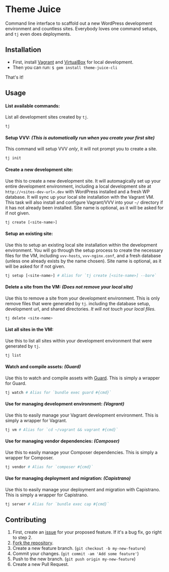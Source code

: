 # Theme Juice
Command line interface to scaffold out a new WordPress development environment and countless sites. Everybody loves one command setups, and `tj` even does deployments.

## Installation
* First, install [Vagrant](https://www.vagrantup.com/) and [VirtualBox](https://www.virtualbox.org/) for local development.
* Then you can run: `$ gem install theme-juice-cli`

That's it!

## Usage

#### List available commands:
List all development sites created by `tj`.
```bash
tj
```

#### Setup VVV: _(This is automatically run when you create your first site)_
This command will setup VVV _only_, it will not prompt you to create a site.
```bash
tj init
```

#### Create a new development site:
Use this to create a new development site. It will automagically set up your entire development environment, including a local development site at `http://<sites-dev-url>.dev` with WordPress installed and a fresh WP database. It will sync up your local site installation with the Vagrant VM. This task will also install and configure Vagrant/VVV into your `~/` directory if it has not already been installed. Site name is optional, as it will be asked for if not given.
```bash
tj create [<site-name>]
```

#### Setup an existing site:
Use this to setup an existing local site installation within the development environment. You will go through the setup process to create the necessary files for the VM, including `vvv-hosts`, `vvv-nginx.conf`, and a fresh database (unless one already exists by the name chosen). Site name is optional, as it will be asked for if not given.
```bash
tj setup [<site-name>] # Alias for `tj create [<site-name>] --bare`
```

#### Delete a site from the VM: _(Does not remove your local site)_
Use this to remove a site from your development environment. This is only remove files that were generated by `tj`. including the database setup, development url, and shared directories. _It will not touch your local files._
```bash
tj delete <site-name>
```

#### List all sites in the VM:
Use this to list all sites within your development environment that were generated by `tj`.
```bash
tj list
```

#### Watch and compile assets: _(Guard)_
Use this to watch and compile assets with [Guard](https://github.com/guard/guard). This is simply a wrapper for Guard.
```bash
tj watch # Alias for `bundle exec guard #{cmd}`
```

#### Use for managing development environment: _(Vagrant)_
Use this to easily manage your Vagrant development environment. This is simply a wrapper for Vagrant.
```bash
tj vm # Alias for `cd ~/vagrant && vagrant #{cmd}`
```

#### Use for managing vendor dependencies: _(Composer)_
Use this to easily manage your Composer dependencies. This is simply a wrapper for Composer.
```bash
tj vendor # Alias for `composer #{cmd}`
```

#### Use for managing deployment and migration: _(Capistrano)_
Use this to easily manage your deployment and migration with Capistrano. This is simply a wrapper for Capistrano.
```bash
tj server # Alias for `bundle exec cap #{cmd}`
```

## Contributing

1. First, create an [issue](https://github.com/ezekg/theme-juice-cli/issues) for your proposed feature. If it's a bug fix, go right to step 2.
2. [Fork the repository](https://github.com/ezekg/theme-juice-cli/fork).
3. Create a new feature branch. (`git checkout -b my-new-feature`)
4. Commit your changes. (`git commit -am 'Add some feature'`)
5. Push to the new branch. (`git push origin my-new-feature`)
6. Create a new Pull Request.
